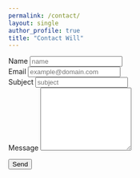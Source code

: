 ```yaml
---
permalink: /contact/
layout: single
author_profile: true
title: "Contact Will"
---
```


<script type="text/javascript">var submitted=false;</script>
<iframe name="hidden_iframe" id="hidden_iframe" style="display:none;"
onload="if(submitted) {window.location='/contact/thanks/';}"></iframe>

<form accept-charset="UTF-8" action="https://docs.google.com/forms/u/1/d/e/1FAIpQLSfDALdTp5L701s9-H_JIOcGgQ7kBydv7uaCNtcNRbN7nxWtyQ/formResponse" method="POST" target="hidden_iframe" onsubmit="submitted=true;" enctype="multipart/form-data">

<div class="form-group">
<label required>Name</label>
<input type="text" name="entry.2005620554" class="form-control" placeholder="name" required>
</div>

<div class="form-group">
<label required>Email</label>
<input type="email" name="entry.1045781291" class="form-control" aria-describedby="emailHelp" placeholder="example@domain.com" required>
</div>

<div class="form-group">
<label required>Subject</label>
<input type="text" name="entry.1676351200" class="form-control" placeholder="subject" required>
</div>

<div class="form-group">
<label required>Message</label>
<textarea rows="8" name="entry.839337160" class="form-control" required></textarea>
</div>

<button type="submit" class="btn btn-primary">Send</button>
</form>
